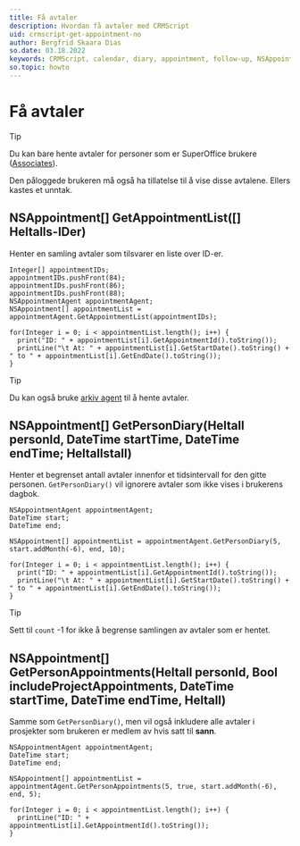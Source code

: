 ```yaml
---
title: Få avtaler
description: Hvordan få avtaler med CRMScript
uid: crmscript-get-appointment-no
author: Bergfrid Skaara Dias
so.date: 03.18.2022
keywords: CRMScript, calendar, diary, appointment, follow-up, NSAppointment
so.topic: howto
---
```


# Få avtaler

> [!TIP]
> Du kan bare hente avtaler for personer som er SuperOffice brukere ([Associates][1]).
>
> Den påloggede brukeren må også ha tillatelse til å vise disse avtalene. Ellers kastes et unntak.

## NSAppointment[] GetAppointmentList([] Heltalls-IDer)

Henter en samling avtaler som tilsvarer en liste over ID-er.

```crmscript!
Integer[] appointmentIDs;
appointmentIDs.pushFront(84);
appointmentIDs.pushFront(86);
appointmentIDs.pushFront(88);
NSAppointmentAgent appointmentAgent;
NSAppointment[] appointmentList = appointmentAgent.GetAppointmentList(appointmentIDs);

for(Integer i = 0; i < appointmentList.length(); i++) {
  print("ID: " + appointmentList[i].GetAppointmentId().toString());
  printLine("\t At: " + appointmentList[i].GetStartDate().toString() + " to " + appointmentList[i].GetEndDate().toString());
}
```

> [!TIP]
> Du kan også bruke [arkiv agent][2] til å hente avtaler.

## NSAppointment[] GetPersonDiary(Heltall personId, DateTime startTime, DateTime endTime; Heltallstall)

Henter et begrenset antall avtaler innenfor et tidsintervall for den gitte personen. `GetPersonDiary()`  vil ignorere avtaler som ikke vises i brukerens dagbok.

```crmscript!
NSAppointmentAgent appointmentAgent;
DateTime start;
DateTime end;

NSAppointment[] appointmentList = appointmentAgent.GetPersonDiary(5, start.addMonth(-6), end, 10);

for(Integer i = 0; i < appointmentList.length(); i++) {
  print("ID: " + appointmentList[i].GetAppointmentId().toString());
  printLine("\t At: " + appointmentList[i].GetStartDate().toString() + " to " + appointmentList[i].GetEndDate().toString());
}
```

> [!TIP]
> Sett til `count` -1 for ikke å begrense samlingen av avtaler som er hentet.

## NSAppointment[] GetPersonAppointments(Heltall personId, Bool includeProjectAppointments, DateTime startTime, DateTime endTime, Heltall)

Samme  som `GetPersonDiary()`, men vil også inkludere alle avtaler i prosjekter som brukeren er medlem av hvis satt til **sann**.

```crmscript!
NSAppointmentAgent appointmentAgent;
DateTime start;
DateTime end;

NSAppointment[] appointmentList = appointmentAgent.GetPersonAppointments(5, true, start.addMonth(-6), end, 5);

for(Integer i = 0; i < appointmentList.length(); i++) {
  printLine("ID: " + appointmentList[i].GetAppointmentId().toString());
}
```

<!-- Referenced links -->
[1]: ../../../contact/associate.md
[2]: ../../../automation/crmscript/netserver/crmscript-archiveagent.md
